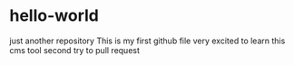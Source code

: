 # hello-world
just another repository
This is my first github file
very excited to learn this cms tool
second try to pull request
